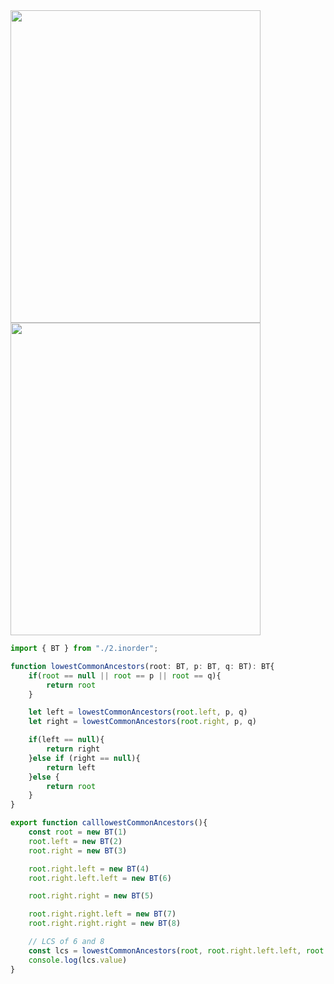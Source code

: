 <img width=400 height=500 src="https://github.com/user-attachments/assets/d0e081d3-3ea1-49ae-a2c6-61628d85f221">

<img width=400 height=500 src="https://github.com/user-attachments/assets/a0fe80d6-5499-43b9-a6dc-7d759f2f66b4">


```ts
import { BT } from "./2.inorder";

function lowestCommonAncestors(root: BT, p: BT, q: BT): BT{
    if(root == null || root == p || root == q){
        return root
    }

    let left = lowestCommonAncestors(root.left, p, q)
    let right = lowestCommonAncestors(root.right, p, q)

    if(left == null){
        return right
    }else if (right == null){
        return left
    }else {
        return root
    }
}

export function calllowestCommonAncestors(){
    const root = new BT(1)
    root.left = new BT(2)
    root.right = new BT(3)

    root.right.left = new BT(4)
    root.right.left.left = new BT(6)

    root.right.right = new BT(5)

    root.right.right.left = new BT(7)
    root.right.right.right = new BT(8)

    // LCS of 6 and 8
    const lcs = lowestCommonAncestors(root, root.right.left.left, root.right.right.right)
    console.log(lcs.value)
}
```
